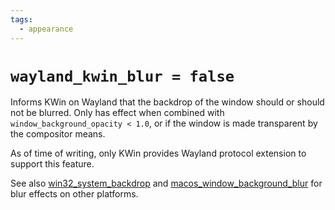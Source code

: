 ```yaml
---
tags:
  - appearance
---
```


# `wayland_kwin_blur = false`

Informs KWin on Wayland that the backdrop of the window should or should not be blurred.
Only has effect when combined with `window_background_opacity < 1.0`, or if the window is made
transparent by the compositor means.

As of time of writing, only KWin provides Wayland protocol extension to support this feature.

See also [win32_system_backdrop](win32_system_backdrop.md) and
[macos_window_background_blur](macos_window_background_blur.md) for blur effects on other platforms.

